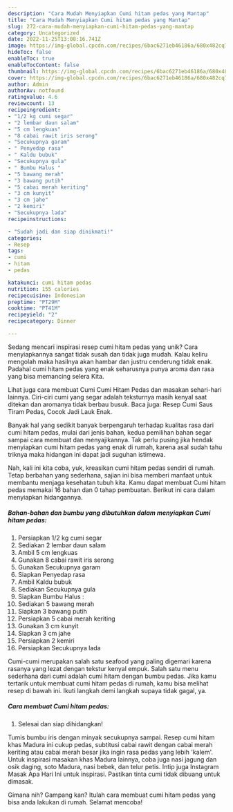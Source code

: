 ```yaml
---
description: "Cara Mudah Menyiapkan Cumi hitam pedas yang Mantap"
title: "Cara Mudah Menyiapkan Cumi hitam pedas yang Mantap"
slug: 272-cara-mudah-menyiapkan-cumi-hitam-pedas-yang-mantap
category: Uncategorized
date: 2022-11-25T13:08:16.741Z
image: https://img-global.cpcdn.com/recipes/6bac6271eb46186a/680x482cq70/cumi-hitam-pedas-foto-resep-utama.jpg
hideToc: false
enableToc: true
enableTocContent: false
thumbnail: https://img-global.cpcdn.com/recipes/6bac6271eb46186a/680x482cq70/cumi-hitam-pedas-foto-resep-utama.jpg
cover: https://img-global.cpcdn.com/recipes/6bac6271eb46186a/680x482cq70/cumi-hitam-pedas-foto-resep-utama.jpg
author: Admin
authorAv: notfound
ratingvalue: 4.6
reviewcount: 13
recipeingredient:
- "1/2 kg cumi segar"
- "2 lembar daun salam"
- "5 cm lengkuas"
- "8 cabai rawit iris serong"
- "Secukupnya garam"
- " Penyedap rasa"
- " Kaldu bubuk"
- "Secukupnya gula"
- " Bumbu Halus "
- "5 bawang merah"
- "3 bawang putih"
- "5 cabai merah keriting"
- "3 cm kunyit"
- "3 cm jahe"
- "2 kemiri"
- "Secukupnya lada"
recipeinstructions:

- "Sudah jadi dan siap dinikmati!"
categories:
- Resep
tags:
- cumi
- hitam
- pedas

katakunci: cumi hitam pedas 
nutrition: 155 calories
recipecuisine: Indonesian
preptime: "PT29M"
cooktime: "PT41M"
recipeyield: "2"
recipecategory: Dinner

---
```





Sedang mencari inspirasi resep cumi hitam pedas yang unik? Cara menyiapkannya sangat tidak susah dan tidak juga mudah. Kalau keliru mengolah maka hasilnya akan hambar dan justru cenderung tidak enak. Padahal cumi hitam pedas yang enak seharusnya punya aroma dan rasa yang bisa memancing selera Kita.





Lihat juga cara membuat Cumi Cumi Hitam Pedas dan masakan sehari-hari lainnya. Ciri-ciri cumi yang segar adalah teksturnya masih kenyal saat ditekan dan aromanya tidak berbau busuk. Baca juga: Resep Cumi Saus Tiram Pedas, Cocok Jadi Lauk Enak.

Banyak hal yang sedikit banyak berpengaruh terhadap kualitas rasa dari cumi hitam pedas, mulai dari jenis bahan, kedua pemilihan bahan segar sampai cara membuat dan menyajikannya. Tak perlu pusing jika hendak menyiapkan cumi hitam pedas yang enak di rumah, karena asal sudah tahu triknya maka hidangan ini dapat jadi suguhan istimewa.






Nah, kali ini kita coba, yuk, kreasikan cumi hitam pedas sendiri di rumah. Tetap berbahan yang sederhana, sajian ini bisa memberi manfaat untuk membantu menjaga kesehatan tubuh kita. Kamu dapat membuat Cumi hitam pedas memakai 16 bahan dan 0 tahap pembuatan. Berikut ini cara dalam menyiapkan hidangannya.

<!--inarticleads1-->

##### Bahan-bahan dan bumbu yang dibutuhkan dalam menyiapkan Cumi hitam pedas:

1. Persiapkan 1/2 kg cumi segar
1. Sediakan 2 lembar daun salam
1. Ambil 5 cm lengkuas
1. Gunakan 8 cabai rawit iris serong
1. Gunakan Secukupnya garam
1. Siapkan  Penyedap rasa
1. Ambil  Kaldu bubuk
1. Sediakan Secukupnya gula
1. Siapkan  Bumbu Halus :
1. Sediakan 5 bawang merah
1. Siapkan 3 bawang putih
1. Persiapkan 5 cabai merah keriting
1. Gunakan 3 cm kunyit
1. Siapkan 3 cm jahe
1. Persiapkan 2 kemiri
1. Persiapkan Secukupnya lada


Cumi-cumi merupakan salah satu seafood yang paling digemari karena rasanya yang lezat dengan tekstur kenyal empuk. Salah satu menu sederhana dari cumi adalah cumi hitam dengan bumbu pedas. Jika kamu tertarik untuk membuat cumi hitam pedas di rumah, kamu bisa melihat resep di bawah ini. Ikuti langkah demi langkah supaya tidak gagal, ya. 

<!--inarticleads2-->

##### Cara membuat Cumi hitam pedas:


1. Selesai dan siap dihidangkan!

Tumis bumbu iris dengan minyak secukupnya sampai. Resep cumi hitam khas Madura ini cukup pedas, subtitusi cabai rawit dengan cabai merah keriting atau cabai merah besar jika ingin rasa pedas yang lebih &#39;kalem&#39;. Untuk inspirasi masakan khas Madura lainnya, coba juga nasi jagung dan osik daging, soto Madura, nasi bebek, dan telur petis. Intip juga Instagram Masak Apa Hari Ini untuk inspirasi. Pastikan tinta cumi tidak dibuang untuk dimasak. 

Gimana nih? Gampang kan? Itulah cara membuat cumi hitam pedas yang bisa anda lakukan di rumah. Selamat mencoba!

